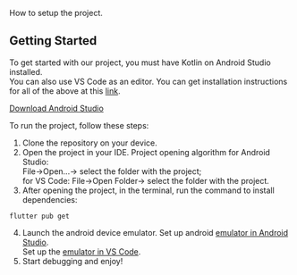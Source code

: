 How to setup the project.<br/>

## Getting Started

To get started with our project, you must have Kotlin on Android Studio installed.<br/>
You can also use VS Code as an editor. You can get installation instructions for all of the above at this [link](https://docs.flutter.dev/get-started/install).<br/>

[Download Android Studio](https://developer.android.com/studio?hl=en)

To run the project, follow these steps:<br/>

1. Clone the repository on your device.
2. Open the project in your IDE. Project opening algorithm for Android Studio:<br/>
File->Open...-> select the folder with the project;<br/>
for VS Code: File->Open Folder-> select the folder with the project.<br/>
3. After opening the project, in the terminal, run the command to install dependencies:<br/>
```
flutter pub get
```
4. Launch the android device emulator. Set up android [emulator in Android Studio](https://developer.android.com/studio/run/managing-avds).<br/>
Set up the [emulator in VS Code](https://www.geeksforgeeks.org/how-to-set-up-an-emulator-for-vscode/).<br/>
5. Start debugging and enjoy!<br/>
